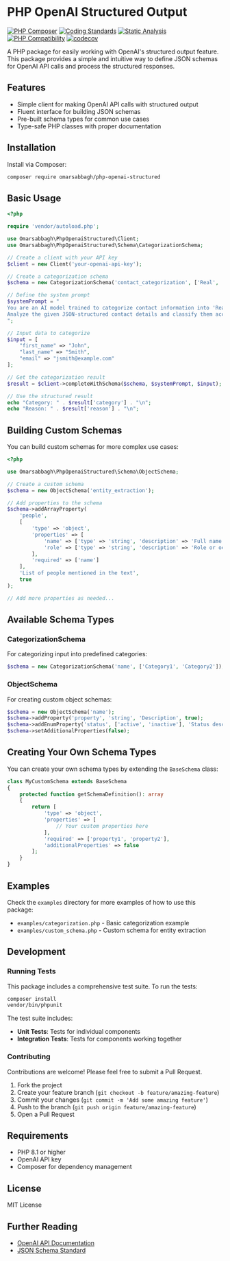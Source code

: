 # PHP OpenAI Structured Output

[![PHP Composer](https://github.com/omarsabbagh/php-openai-structured/actions/workflows/php.yml/badge.svg)](https://github.com/omarsabbagh/php-openai-structured/actions/workflows/php.yml)
[![Coding Standards](https://github.com/omarsabbagh/php-openai-structured/actions/workflows/coding-standards.yml/badge.svg)](https://github.com/omarsabbagh/php-openai-structured/actions/workflows/coding-standards.yml)
[![Static Analysis](https://github.com/omarsabbagh/php-openai-structured/actions/workflows/static-analysis.yml/badge.svg)](https://github.com/omarsabbagh/php-openai-structured/actions/workflows/static-analysis.yml)
[![PHP Compatibility](https://github.com/omarsabbagh/php-openai-structured/actions/workflows/php-compatibility.yml/badge.svg)](https://github.com/omarsabbagh/php-openai-structured/actions/workflows/php-compatibility.yml)
[![codecov](https://codecov.io/gh/omarsabbagh/php-openai-structured/branch/main/graph/badge.svg)](https://codecov.io/gh/omarsabbagh/php-openai-structured)

A PHP package for easily working with OpenAI's structured output feature. This package provides a simple and intuitive way to define JSON schemas for OpenAI API calls and process the structured responses.

## Features

- Simple client for making OpenAI API calls with structured output
- Fluent interface for building JSON schemas
- Pre-built schema types for common use cases
- Type-safe PHP classes with proper documentation

## Installation

Install via Composer:

```bash
composer require omarsabbagh/php-openai-structured
```

## Basic Usage

```php
<?php

require 'vendor/autoload.php';

use Omarsabbagh\PhpOpenaiStructured\Client;
use Omarsabbagh\PhpOpenaiStructured\Schema\CategorizationSchema;

// Create a client with your API key
$client = new Client('your-openai-api-key');

// Create a categorization schema
$schema = new CategorizationSchema('contact_categorization', ['Real', 'Fake']);

// Define the system prompt
$systemPrompt = "
You are an AI model trained to categorize contact information into 'Real' or 'Fake'.
Analyze the given JSON-structured contact details and classify them accordingly.
";

// Input data to categorize
$input = [
    "first_name" => "John",
    "last_name" => "Smith",
    "email" => "jsmith@example.com"
];

// Get the categorization result
$result = $client->completeWithSchema($schema, $systemPrompt, $input);

// Use the structured result
echo "Category: " . $result['category'] . "\n";
echo "Reason: " . $result['reason'] . "\n";
```

## Building Custom Schemas

You can build custom schemas for more complex use cases:

```php
<?php

use Omarsabbagh\PhpOpenaiStructured\Schema\ObjectSchema;

// Create a custom schema
$schema = new ObjectSchema('entity_extraction');

// Add properties to the schema
$schema->addArrayProperty(
    'people',
    [
        'type' => 'object',
        'properties' => [
            'name' => ['type' => 'string', 'description' => 'Full name'],
            'role' => ['type' => 'string', 'description' => 'Role or occupation'],
        ],
        'required' => ['name']
    ],
    'List of people mentioned in the text',
    true
);

// Add more properties as needed...
```

## Available Schema Types

### CategorizationSchema

For categorizing input into predefined categories:

```php
$schema = new CategorizationSchema('name', ['Category1', 'Category2']);
```

### ObjectSchema

For creating custom object schemas:

```php
$schema = new ObjectSchema('name');
$schema->addProperty('property', 'string', 'Description', true);
$schema->addEnumProperty('status', ['active', 'inactive'], 'Status description', true);
$schema->setAdditionalProperties(false);
```

## Creating Your Own Schema Types

You can create your own schema types by extending the `BaseSchema` class:

```php
class MyCustomSchema extends BaseSchema
{
    protected function getSchemaDefinition(): array
    {
        return [
            'type' => 'object',
            'properties' => [
                // Your custom properties here
            ],
            'required' => ['property1', 'property2'],
            'additionalProperties' => false
        ];
    }
}
```

## Examples

Check the `examples` directory for more examples of how to use this package:

- `examples/categorization.php` - Basic categorization example
- `examples/custom_schema.php` - Custom schema for entity extraction

## Development

### Running Tests

This package includes a comprehensive test suite. To run the tests:

```bash
composer install
vendor/bin/phpunit
```

The test suite includes:

- **Unit Tests**: Tests for individual components
- **Integration Tests**: Tests for components working together

### Contributing

Contributions are welcome! Please feel free to submit a Pull Request.

1. Fork the project
2. Create your feature branch (`git checkout -b feature/amazing-feature`)
3. Commit your changes (`git commit -m 'Add some amazing feature'`)
4. Push to the branch (`git push origin feature/amazing-feature`)
5. Open a Pull Request

## Requirements

- PHP 8.1 or higher
- OpenAI API key
- Composer for dependency management

## License

MIT License

## Further Reading

- [OpenAI API Documentation](https://platform.openai.com/docs/introduction)
- [JSON Schema Standard](https://json-schema.org/) 
